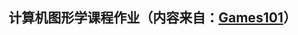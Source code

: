 ## 计算机图形学课程作业（内容来自：<a href="https://sites.cs.ucsb.edu/~lingqi/teaching/games101.html" target="_blank">Games101</a>）
